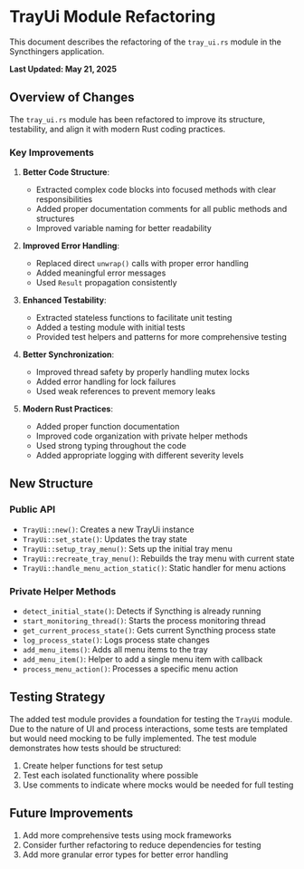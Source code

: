 # TrayUi Module Refactoring

This document describes the refactoring of the `tray_ui.rs` module in the Syncthingers application.

**Last Updated: May 21, 2025**

## Overview of Changes

The `tray_ui.rs` module has been refactored to improve its structure, testability, and align it with modern Rust coding practices.

### Key Improvements

1. **Better Code Structure**:
   - Extracted complex code blocks into focused methods with clear responsibilities
   - Added proper documentation comments for all public methods and structures
   - Improved variable naming for better readability

2. **Improved Error Handling**:
   - Replaced direct `unwrap()` calls with proper error handling
   - Added meaningful error messages
   - Used `Result` propagation consistently

3. **Enhanced Testability**:
   - Extracted stateless functions to facilitate unit testing
   - Added a testing module with initial tests
   - Provided test helpers and patterns for more comprehensive testing

4. **Better Synchronization**:
   - Improved thread safety by properly handling mutex locks
   - Added error handling for lock failures
   - Used weak references to prevent memory leaks

5. **Modern Rust Practices**:
   - Added proper function documentation
   - Improved code organization with private helper methods
   - Used strong typing throughout the code
   - Added appropriate logging with different severity levels

## New Structure

### Public API
- `TrayUi::new()`: Creates a new TrayUi instance
- `TrayUi::set_state()`: Updates the tray state
- `TrayUi::setup_tray_menu()`: Sets up the initial tray menu
- `TrayUi::recreate_tray_menu()`: Rebuilds the tray menu with current state
- `TrayUi::handle_menu_action_static()`: Static handler for menu actions

### Private Helper Methods
- `detect_initial_state()`: Detects if Syncthing is already running
- `start_monitoring_thread()`: Starts the process monitoring thread
- `get_current_process_state()`: Gets current Syncthing process state
- `log_process_state()`: Logs process state changes
- `add_menu_items()`: Adds all menu items to the tray
- `add_menu_item()`: Helper to add a single menu item with callback
- `process_menu_action()`: Processes a specific menu action

## Testing Strategy

The added test module provides a foundation for testing the `TrayUi` module. Due to the nature of UI and process interactions, some tests are templated but would need mocking to be fully implemented. The test module demonstrates how tests should be structured:

1. Create helper functions for test setup
2. Test each isolated functionality where possible
3. Use comments to indicate where mocks would be needed for full testing

## Future Improvements

1. Add more comprehensive tests using mock frameworks
2. Consider further refactoring to reduce dependencies for testing
3. Add more granular error types for better error handling
